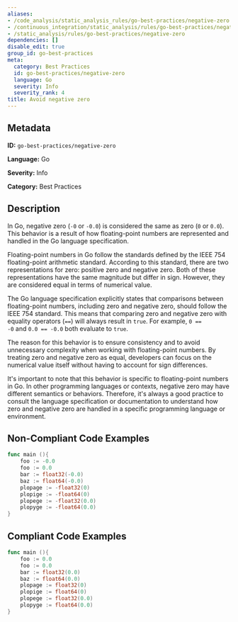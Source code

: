 ```yaml
---
aliases:
- /code_analysis/static_analysis_rules/go-best-practices/negative-zero
- /continuous_integration/static_analysis/rules/go-best-practices/negative-zero
- /static_analysis/rules/go-best-practices/negative-zero
dependencies: []
disable_edit: true
group_id: go-best-practices
meta:
  category: Best Practices
  id: go-best-practices/negative-zero
  language: Go
  severity: Info
  severity_rank: 4
title: Avoid negative zero
---
```

<!--  SOURCED FROM https://github.com/DataDog/datadog-static-analyzer-rule-docs -->


## Metadata
**ID:** `go-best-practices/negative-zero`

**Language:** Go

**Severity:** Info

**Category:** Best Practices

## Description
In Go, negative zero (`-0` or `-0.0`) is considered the same as zero (`0` or `0.0`). This behavior is a result of how floating-point numbers are represented and handled in the Go language specification.

Floating-point numbers in Go follow the standards defined by the IEEE 754 floating-point arithmetic standard. According to this standard, there are two representations for zero: positive zero and negative zero. Both of these representations have the same magnitude but differ in sign. However, they are considered equal in terms of numerical value.

The Go language specification explicitly states that comparisons between floating-point numbers, including zero and negative zero, should follow the IEEE 754 standard. This means that comparing zero and negative zero with equality operators (`==`) will always result in `true`. For example, `0 == -0` and `0.0 == -0.0` both evaluate to `true`.

The reason for this behavior is to ensure consistency and to avoid unnecessary complexity when working with floating-point numbers. By treating zero and negative zero as equal, developers can focus on the numerical value itself without having to account for sign differences.

It's important to note that this behavior is specific to floating-point numbers in Go. In other programming languages or contexts, negative zero may have different semantics or behaviors. Therefore, it's always a good practice to consult the language specification or documentation to understand how zero and negative zero are handled in a specific programming language or environment.


## Non-Compliant Code Examples
```go
func main (){
    foo := -0.0
    foo := 0.0
    bar := float32(-0.0)
    baz := float64(-0.0)
    plopage := -float32(0)
    plopige := -float64(0)
    plopege := -float32(0.0)
    plopyge := -float64(0.0)
}

```

## Compliant Code Examples
```go
func main (){
    foo := 0.0
    foo := 0.0
    bar := float32(0.0)
    baz := float64(0.0)
    plopage := float32(0)
    plopige := float64(0)
    plopege := float32(0.0)
    plopyge := float64(0.0)
}

```
